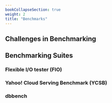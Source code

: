 ```yaml
---
bookCollapseSection: true
weight: 2
title: "Benchmarks"
---
```


## Challenges in Benchmarking



## Benchmarking Suites

### Flexible I/O tester (FIO)

### Yahoo! Cloud Serving Benchmark (YCSB)

### dbbench


